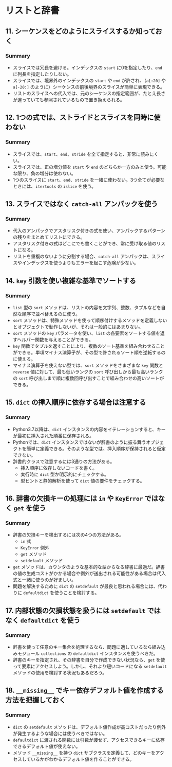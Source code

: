# リストと辞書
## 11. シーケンスをどのようにスライスするか知っておく
### Summary
* スライスでは冗長を避ける。インデックスの `start` に0を指定したり、`end` に列長を指定したりしない。
* スライスでは、境界外のインデックスの `start` や `end` が許され、（`a[:20]` や `a[-20:]` のように）シーケンスの前後境界のスライスが簡単に表現できる。
* リストのスライスへの代入では、元のシーケンスの指定範囲が、たとえ長さが違っていても参照されているもので置き換えられる。


## 12. 1つの式では、ストライドとスライスを同時に使わない
### Summary
* スライスでは、`start`、`end`、`stride` を全て指定すると、非常に読みにくい。
* スライスでは、正の増分値を `start` や `end` のどちらか一方のみと使う。可能な限り、負の増分は使わない。
* 1つのスライスに `start`、`end`、`stride` を一緒に使わない。3つ全てが必要なときには、`itertools` の `islice` を使う。


## 13. スライスではなく `catch-all` アンパックを使う
### Summary
* 代入のアンパックでアスタリスク付きの式を使い、アンパックするパターンの残りをまとめてリストにできる。
* アスタリスク付きの式はどこにでも書くことができ、常に受け取る値のリストになる。
* リストを重複のないように分割する場合、`catch-all` アンパックは、スライスやインデックスを使うよりもエラーを起こす危険が少ない。


## 14. `key` 引数を使い複雑な基準でソートする
### Summary
* `list` 型の `sort` メソッドは、リストの内容を文字列、整数、タプルなどを自然な順序で並べ替えるのに使う。
* `sort` メソッドは、特殊メソッドを使って順序付けするメソッドを定義しないとオブジェクトで動作しないが、それは一般的にはあまりない。
* `sort` メソッドの `key` パラメータを使い、`list` の各要素をソートする値を返すヘルパー関数を与えることができる。
* `key` 関数でタプルを返すことにより、複数のソート基準を組み合わせることができる。単項マイナス演算子が、その型で許されるソート順を逆転するのに使える。
* マイナス演算子を使えない型では、`sort` メソッドをさまざまな `key` 関数と `reverse` 値に対して、最も低いランクの `sort` 呼び出しから最も高いランクの `sort` 呼び出しまで順に複数回呼び出すことで組み合わせの高いソートができる。


## 15. `dict` の挿入順序に依存する場合は注意する
### Summary
* Python3.7以降は、`dict` インスタンスの内容をイテレーションすると、キーが最初に挿入された順番に保存される。
* Pythonでは、`dict` インスタンスではないが辞書のように振る舞うオブジェクトを簡単に定義できる。そのような型では、挿入順序が保持されると仮定できない。
* 辞書的クラスで注意するには3通りの方法がある。
  * 挿入順序に依存しないコードを書く。
  * 実行時に `dict` 型か明示的にチェックする。
  * 型ヒントと静的解析を使って `dict` 値の要件をチェックする。


## 16. 辞書の欠損キーの処理には `in` や `KeyError` ではなく `get` を使う
### Summary
* 辞書の欠損キーを検出するには次の4つの方法がある。
  * `in` 式
  * `KeyError` 例外
  * `get` メソッド
  * `setdefault` メソッド
* `get` メソッドは、カウンタのような基本的な型からなる辞書に最適だ。辞書の値の生成コストがかかる場合や例外が送出される可能性がある場合は代入式と一緒に使うのが好ましい。
* 問題を解決するために `dict` の `setdefault` が最良と思われる場合には、代わりに `defaultdict` を使うことを検討する。


## 17. 内部状態の欠損状態を扱うには `setdefault` ではなく `defaultdict` を使う
### Summary
* 辞書を使って任意のキー集合を処理するなら、問題に適しているなら組み込みモジュール `collections` の `defaultdict` インスタンスを使うべきだ。
* 辞書のキーを指定され、その辞書を自分で作成できない状況なら、`get` を使って要素にアクセスしよう。しかし、それより短いコードになる `setdefault` メソッドの使用を検討する状況もあるだろう。


## 18. `__missing__` でキー依存デフォルト値を作成する方法を把握しておく
### Summary
* `dict` の `setdefault` メソッドは、デフォルト値作成が高コストだったり例外が発生するような場合には使うべきではない。
* `defaultdict` に渡される関数には引数が渡せず、アクセスできるキーに依存できるデフォルト値が使えない。
* メソッド `__missing__` を持つ `dict` サブクラスを定義して、どのキーをアクセスしているかがわかるデフォルト値を作ることができる。
